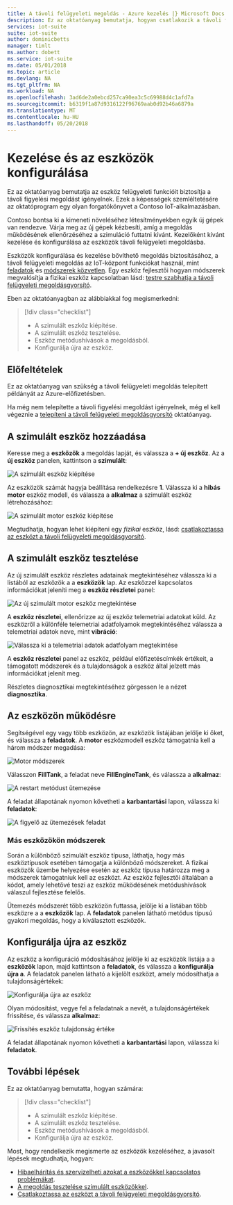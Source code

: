 ```yaml
---
title: A távoli felügyeleti megoldás - Azure kezelés |} Microsoft Docs
description: Ez az oktatóanyag bemutatja, hogyan csatlakozik a távoli felügyeleti megoldás eszközök kezelésére.
services: iot-suite
suite: iot-suite
author: dominicbetts
manager: timlt
ms.author: dobett
ms.service: iot-suite
ms.date: 05/01/2018
ms.topic: article
ms.devlang: NA
ms.tgt_pltfrm: NA
ms.workload: NA
ms.openlocfilehash: 3ad6de2a0ebcd257ca90ea3c5c69988d4c1afd7a
ms.sourcegitcommit: b6319f1a87d9316122f96769aab0d92b46a6879a
ms.translationtype: MT
ms.contentlocale: hu-HU
ms.lasthandoff: 05/20/2018
---
```

# <a name="manage-and-configure-your-devices"></a>Kezelése és az eszközök konfigurálása

Ez az oktatóanyag bemutatja az eszköz felügyeleti funkcióit biztosítja a távoli figyelési megoldást igényelnek. Ezek a képességek szemléltetésére az oktatóprogram egy olyan forgatókönyvet a Contoso IoT-alkalmazásban.

Contoso bontsa ki a kimeneti növeléséhez létesítményekben egyik új gépek van rendezve. Várja meg az új gépek kézbesíti, amíg a megoldás működésének ellenőrzéséhez a szimuláció futtatni kívánt. Kezelőként kívánt kezelése és konfigurálása az eszközök távoli felügyeleti megoldásba.

Eszközök konfigurálása és kezelése bővíthető megoldás biztosításához, a távoli felügyeleti megoldás az IoT-központ funkciókat használ, mint [feladatok](../iot-hub/iot-hub-devguide-jobs.md) és [módszerek közvetlen](../iot-hub/iot-hub-devguide-direct-methods.md). Egy eszköz fejlesztői hogyan módszerek megvalósítja a fizikai eszköz kapcsolatban lásd: [testre szabhatja a távoli felügyeleti megoldásgyorsító](iot-accelerators-remote-monitoring-customize.md).

Eben az oktatóanyagban az alábbiakkal fog megismerkedni:

>[!div class="checklist"]
> * A szimulált eszköz kiépítése.
> * A szimulált eszköz tesztelése.
> * Eszköz metódushívások a megoldásból.
> * Konfigurálja újra az eszköz.

## <a name="prerequisites"></a>Előfeltételek

Ez az oktatóanyag van szükség a távoli felügyeleti megoldás telepített példányát az Azure-előfizetésben.

Ha még nem telepítette a távoli figyelési megoldást igényelnek, még el kell végeznie a [telepíteni a távoli felügyeleti megoldásgyorsító](iot-accelerators-remote-monitoring-deploy.md) oktatóanyag.

## <a name="add-a-simulated-device"></a>A szimulált eszköz hozzáadása

Keresse meg a **eszközök** a megoldás lapját, és válassza a **+ új eszköz**. Az a **új eszköz** panelen, kattintson a **szimulált**:

![A szimulált eszköz kiépítése](./media/iot-accelerators-remote-monitoring-manage/devicesprovision.png)

Az eszközök számát hagyja beállítása rendelkezésre **1**. Válassza ki a **hibás motor** eszköz modell, és válassza a **alkalmaz** a szimulált eszköz létrehozásához:

![A szimulált motor eszköz kiépítése](./media/iot-accelerators-remote-monitoring-manage/devicesprovisionengine.png)

Megtudhatja, hogyan lehet kiépíteni egy *fizikai* eszköz, lásd: [csatlakoztassa az eszközt a távoli felügyeleti megoldásgyorsító](iot-accelerators-connecting-devices-node.md).

## <a name="test-the-simulated-device"></a>A szimulált eszköz tesztelése

Az új szimulált eszköz részletes adatainak megtekintéséhez válassza ki a listából az eszközök a a **eszközök** lap. Az eszközzel kapcsolatos információkat jeleníti meg a **eszköz részletei** panel:

![Az új szimulált motor eszköz megtekintése](./media/iot-accelerators-remote-monitoring-manage/devicesviewnew.png)

A **eszköz részletei**, ellenőrizze az új eszköz telemetriai adatokat küld. Az eszközről a különféle telemetriai adatfolyamok megtekintéséhez válassza a telemetriai adatok neve, mint **vibráció**:

![Válassza ki a telemetriai adatok adatfolyam megtekintése](./media/iot-accelerators-remote-monitoring-manage/devicesvibration.png)

A **eszköz részletei** panel az eszköz, például előfizetéscímkék értékeit, a támogatott módszerek és a tulajdonságok a eszköz által jelzett más információkat jelenít meg.

Részletes diagnosztikai megtekintéséhez görgessen le a nézet **diagnosztika**.

## <a name="act-on-a-device"></a>Az eszközön működésre

Segítségével egy vagy több eszközön, az eszközök listájában jelölje ki őket, és válassza a **feladatok**. A **motor** eszközmodell eszköz támogatnia kell a három módszer megadása:

![Motor módszerek](./media/iot-accelerators-remote-monitoring-manage/devicesmethods.png)

Válasszon **FillTank**, a feladat neve **FillEngineTank**, és válassza a **alkalmaz**:

![A restart metódust ütemezése](./media/iot-accelerators-remote-monitoring-manage/devicesrestartengine.png)

A feladat állapotának nyomon követheti a **karbantartási** lapon, válassza ki **feladatok**:

![A figyelő az ütemezések feladat](./media/iot-accelerators-remote-monitoring-manage/maintenancerestart.png)

### <a name="methods-in-other-devices"></a>Más eszközökön módszerek

Során a különböző szimulált eszköz típusa, láthatja, hogy más eszköztípusok esetében támogatja a különböző módszereket. A fizikai eszközök üzembe helyezése esetén az eszköz típusa határozza meg a módszerek támogatniuk kell az eszközt. Az eszköz fejlesztői általában a kódot, amely lehetővé teszi az eszköz működésének metódushívások válaszul fejlesztése felelős.

Ütemezés módszerét több eszközön futtassa, jelölje ki a listában több eszközre a a **eszközök** lap. A **feladatok** panelen látható metódus típusú gyakori megoldás, hogy a kiválasztott eszközök.

## <a name="reconfigure-a-device"></a>Konfigurálja újra az eszköz

Az eszköz a konfiguráció módosításához jelölje ki az eszközök listája a a **eszközök** lapon, majd kattintson a **feladatok**, és válassza a **konfigurálja újra a**. A feladatok panelen látható a kijelölt eszközt, amely módosíthatja a tulajdonságértékek:

![Konfigurálja újra az eszköz](./media/iot-accelerators-remote-monitoring-manage/devicesreconfigure.png)

Olyan módosítást, vegye fel a feladatnak a nevét, a tulajdonságértékek frissítése, és válassza **alkalmaz**:

![Frissítés eszköz tulajdonság értéke](./media/iot-accelerators-remote-monitoring-manage/devicesreconfigurephysical.png)

A feladat állapotának nyomon követheti a **karbantartási** lapon, válassza ki **feladatok**.

## <a name="next-steps"></a>További lépések

Ez az oktatóanyag bemutatta, hogyan számára:

<!-- Repeat task list from intro -->
>[!div class="checklist"]
> * A szimulált eszköz kiépítése.
> * A szimulált eszköz tesztelése.
> * Eszköz metódushívások a megoldásból.
> * Konfigurálja újra az eszköz.

Most, hogy rendelkezik megismerte az eszközök kezeléséhez, a javasolt lépések megtudhatja, hogyan:

* [Hibaelhárítás és szervizelheti azokat a eszközökkel kapcsolatos problémákat](iot-accelerators-remote-monitoring-maintain.md).
* [A megoldás tesztelése szimulált eszközökkel](iot-accelerators-remote-monitoring-test.md).
* [Csatlakoztassa az eszközt a távoli felügyeleti megoldásgyorsító](iot-accelerators-connecting-devices-node.md).

<!-- Next tutorials in the sequence -->